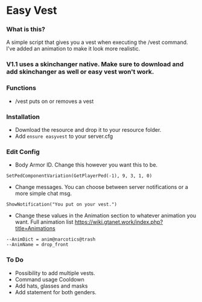 # Easy Vest

### What is this?
A simple script that gives you a vest when executing the /vest command.
I've added an animation to make it look more realistic.

### V1.1 uses a skinchanger native. Make sure to download and add skinchanger as well or easy vest won't work. 

### Functions
- /vest puts on or removes a vest

### Installation
- Download the resource and drop it to your resource folder.
- Add ``ensure easyvest`` to your server.cfg

### Edit Config
- Body Armor ID. Change this however you want this to be.
```
SetPedComponentVariation(GetPlayerPed(-1), 9, 3, 1, 0)
```
-  Change messages. You can choose between server notifications or a more simple chat msg.
```
ShowNotification("You put on your vest.")
```
- Change these values in the Animation section to whatever animation you want. Full animation list https://wiki.gtanet.work/index.php?title=Animations
```
--AnimDict = anim@narcotics@trash
--AnimName = drop_front
```
### To Do
- Possibility to add multiple vests.
- Command usage Cooldown
- Add hats, glasses and masks
- Add statement for both genders.
